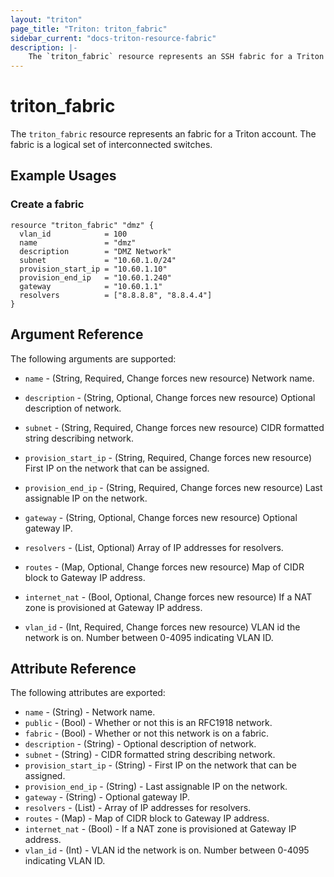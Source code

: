 ```yaml
---
layout: "triton"
page_title: "Triton: triton_fabric"
sidebar_current: "docs-triton-resource-fabric"
description: |-
    The `triton_fabric` resource represents an SSH fabric for a Triton account.
---
```


# triton\_fabric

The `triton_fabric` resource represents an fabric for a Triton account. The fabric is a logical set of interconnected switches.

## Example Usages

### Create a fabric

```hcl
resource "triton_fabric" "dmz" {
  vlan_id            = 100
  name               = "dmz"
  description        = "DMZ Network"
  subnet             = "10.60.1.0/24"
  provision_start_ip = "10.60.1.10"
  provision_end_ip   = "10.60.1.240"
  gateway            = "10.60.1.1"
  resolvers          = ["8.8.8.8", "8.8.4.4"]
}
```

## Argument Reference

The following arguments are supported:

* `name` - (String, Required, Change forces new resource)
    Network name.

* `description` - (String, Optional, Change forces new resource)
    Optional description of network.

* `subnet` - (String, Required, Change forces new resource)
    CIDR formatted string describing network.

* `provision_start_ip` - (String, Required, Change forces new resource)
    First IP on the network that can be assigned.

* `provision_end_ip` - (String, Required, Change forces new resource)
    Last assignable IP on the network.

* `gateway` - (String, Optional, Change forces new resource)
    Optional gateway IP.

* `resolvers` - (List, Optional)
    Array of IP addresses for resolvers.

* `routes` - (Map, Optional, Change forces new resource)
    Map of CIDR block to Gateway IP address.

* `internet_nat` - (Bool, Optional, Change forces new resource)
    If a NAT zone is provisioned at Gateway IP address.

* `vlan_id` - (Int, Required, Change forces new resource)
    VLAN id the network is on. Number between 0-4095 indicating VLAN ID.

## Attribute Reference

The following attributes are exported:

* `name` - (String) - Network name.
* `public` - (Bool) - Whether or not this is an RFC1918 network.
* `fabric` - (Bool) - Whether or not this network is on a fabric.
* `description` - (String) - Optional description of network.
* `subnet` - (String) - CIDR formatted string describing network.
* `provision_start_ip` - (String) - First IP on the network that can be assigned.
* `provision_end_ip` - (String) - Last assignable IP on the network.
* `gateway` - (String) - Optional gateway IP.
* `resolvers` - (List) - Array of IP addresses for resolvers.
* `routes` - (Map) - Map of CIDR block to Gateway IP address.
* `internet_nat` - (Bool) - If a NAT zone is provisioned at Gateway IP address.
* `vlan_id` - (Int) - VLAN id the network is on. Number between 0-4095 indicating VLAN ID.
